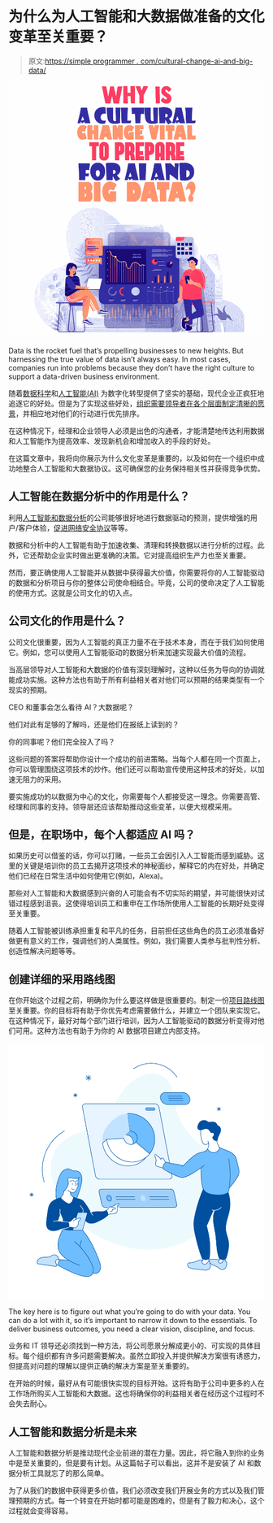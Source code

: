 # 为什么为人工智能和大数据做准备的文化变革至关重要？

> 原文:[https://simple programmer . com/cultural-change-ai-and-big-data/](https://simpleprogrammer.com/cultural-change-ai-and-big-data/)

![AI and big data](img/8ee1c999142738f21adba334a9311140.png)

Data is the rocket fuel that’s propelling businesses to new heights. But harnessing the true value of data isn’t always easy. In most cases, companies run into problems because they don’t have the right culture to support a data-driven business environment.

随着[数据科学](https://simpleprogrammer.com/beginners-guide-data-science/)和[人工智能(AI)](https://www.amazon.com/dp/0134610997/makithecompsi-20) 为数字化转型提供了坚实的基础，现代企业正疯狂地追逐它的好处。但是为了实现这些好处，[组织需要领导者在各个层面制定清晰的愿景](https://www.amazon.com/dp/B00ZXIV78S/makithecompsi-20)，并相应地对他们的行动进行优先排序。

在这种情况下，经理和企业领导人必须是出色的沟通者，才能清楚地传达利用数据和人工智能作为提高效率、发现新机会和增加收入的手段的好处。

在这篇文章中，我将向你展示为什么文化变革是重要的，以及如何在一个组织中成功地整合人工智能和大数据协议。这可确保您的业务保持相关性并获得竞争优势。

## 人工智能在数据分析中的作用是什么？

利用[人工智能和数据分析](https://dataconomy.com/2021/01/ai-in-analytics-powering-the-future-of-data-analytics/)的公司能够很好地进行数据驱动的预测，提供增强的用户/客户体验，[促进网络安全协议](https://blog.eccouncil.org/how-data-science-is-improving-cybersecurity-in-2021/)等等。

数据和分析中的人工智能有助于加速收集、清理和转换数据以进行分析的过程。此外，它还帮助企业实时做出更准确的决策。它对提高组织生产力也至关重要。

然而，要正确使用人工智能并从数据中获得最大价值，你需要将你的人工智能驱动的数据和分析项目与你的整体公司使命相结合。毕竟，公司的使命决定了人工智能的使用方式。这就是公司文化的切入点。

## 公司文化的作用是什么？

公司文化很重要，因为人工智能的真正力量不在于技术本身，而在于我们如何使用它。例如，您可以使用人工智能驱动的数据分析来加速实现最大价值的流程。

当高层领导对人工智能和大数据的价值有深刻理解时，这种以任务为导向的协调就能成功实施。这种方法也有助于所有利益相关者对他们可以预期的结果类型有一个现实的预期。

CEO 和董事会怎么看待 AI？大数据呢？

他们对此有足够的了解吗，还是他们在报纸上读到的？

你的同事呢？他们完全投入了吗？

这些问题的答案将帮助你设计一个成功的前进策略。当每个人都在同一个页面上，你可以管理围绕这项技术的炒作。他们还可以帮助宣传使用这种技术的好处，以加速无阻力的采用。

要实施成功的以数据为中心的文化，你需要每个人都接受这一理念。你需要高管、经理和同事的支持。领导层还应该帮助推动这些变革，以便大规模采用。

## 但是，在职场中，每个人都适应 AI 吗？

如果历史可以借鉴的话，你可以打赌，一些员工会因引入人工智能而感到威胁。这里的关键是培训你的员工去揭开这项技术的神秘面纱，解释它的内在好处，并确定他们已经在日常生活中如何使用它(例如，Alexa)。

那些对人工智能和大数据感到兴奋的人可能会有不切实际的期望，并可能很快对试错过程感到沮丧。这使得培训员工和重申在工作场所使用人工智能的长期好处变得至关重要。

随着人工智能被训练承担重复和平凡的任务，目前担任这些角色的员工必须准备好做更有意义的工作，强调他们的人类属性。例如，我们需要人类参与批判性分析、创造性解决问题等等。

## 创建详细的采用路线图

在你开始这个过程之前，明确你为什么要这样做是很重要的。制定一份[项目路线图](https://simpleprogrammer.com/strategic-planning-agile/)至关重要。你的目标将有助于你优先考虑需要做什么，并建立一个团队来实现它。在这种情况下，最好对每个部门进行培训，因为人工智能驱动的数据分析变得对他们可用。这种方法也有助于为你的 AI 数据项目建立内部支持。

![AI and big data](img/872cede7c8db528c942858724d9ed959.png)

The key here is to figure out what you’re going to do with your data. You can do a lot with it, so it’s important to narrow it down to the essentials. To deliver business outcomes, you need a clear vision, discipline, and focus.

业务和 IT 领导还必须找到一种方法，将公司愿景分解成更小的、可实现的具体目标。每个组织都有许多问题需要解决。虽然立即投入并提供解决方案很有诱惑力，但提高对问题的理解以提供正确的解决方案是至关重要的。

在开始的时候，最好从有可能很快实现的目标开始。这将有助于公司中更多的人在工作场所购买人工智能和大数据。这也将确保你的利益相关者在经历这个过程时不会失去耐心。

## 人工智能和数据分析是未来

人工智能和数据分析是推动现代企业前进的潜在力量。因此，将它融入到你的业务中是至关重要的，但是要有计划。从这篇帖子可以看出，这并不是安装了 AI 和数据分析工具就忘了的那么简单。

为了从我们的数据中获得更多价值，我们必须改变我们开展业务的方式以及我们管理预期的方式。每一个转变在开始时都可能是困难的，但是有了毅力和决心，这个过程就会变得容易。
